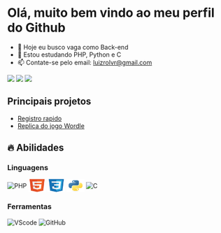 # Olá, muito bem vindo ao meu perfil do Github

- 🔭 Hoje eu busco vaga como Back-end
- 🌱 Estou estudando PHP, Python e C
- 📫 Contate-se pelo email: luizrolvr@gmail.com



<div> 
  <a href="https://www.instagram.com/Luizz.olliveira" target="_blank"><img src="https://img.shields.io/badge/-Instagram-%23E4405F?style=for-the-badge&logo=instagram&logoColor=white" target="_blank"></a>
  <a href = "mailto:luizrolvr@gmail.com"><img src="https://img.shields.io/badge/-Gmail-%23333?style=for-the-badge&logo=gmail&logoColor=white" target="_blank"></a>
  <a href="https://www.linkedin.com/in/luiz-oliveira-09ab98290/" target="_blank"><img src="https://img.shields.io/badge/-LinkedIn-%230077B5?style=for-the-badge&logo=linkedin&logoColor=white" target="_blank"></a> 
  
</div>

## Principais projetos
* [Registro rapido](https://github.com/luiz-olvr/Registro_rapido)
* [Replica do jogo Wordle](https://github.com/luiz-olvr/Wordle)

## 🔥 Abilidades
<!-- Skills: Programming Languages -->
  <div style="flex-basis: 48%;">
    <h3>Linguagens</h3>
    <img align="center" alt="PHP" height="30" width="40" src="https://cdn.jsdelivr.net/gh/devicons/devicon@latest/icons/php/php-original.svg">
    <img align="center" alt="HTML" height="30" width="40" src="https://raw.githubusercontent.com/devicons/devicon/master/icons/html5/html5-original.svg">
    <img align="center" alt="CSS" height="30" width="40" src="https://raw.githubusercontent.com/devicons/devicon/master/icons/css3/css3-original.svg">
    <img align="center" alt="Python" height="30" width="40" src="https://raw.githubusercontent.com/devicons/devicon/master/icons/python/python-original.svg">
    <img align="center" alt="C" height="30" width="40" src="https://cdn.jsdelivr.net/gh/devicons/devicon/icons/c/c-original.svg">
  </div>
  
  <!-- Skills: Tools & Frameworks -->
  <div style="flex-basis: 48%;">
    <h3>Ferramentas</h3>
    <img align="center" alt="VScode" height="30" width="40" src="https://cdn.jsdelivr.net/gh/devicons/devicon/icons/vscode/vscode-original.svg">
    <img align="center" alt="GitHub" height="30" width="40" src="https://cdn.jsdelivr.net/gh/devicons/devicon@latest/icons/github/github-original.svg" />
          
          
  </div>
